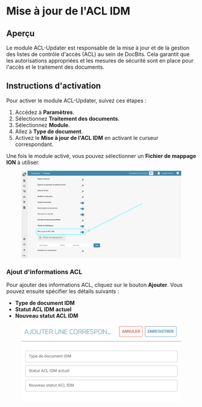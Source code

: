 # Mise à jour de l'ACL IDM

## Aperçu

Le module ACL-Updater est responsable de la mise à jour et de la gestion des listes de contrôle d'accès (ACL) au sein de DocBits. Cela garantit que les autorisations appropriées et les mesures de sécurité sont en place pour l'accès et le traitement des documents.

## Instructions d'activation

Pour activer le module ACL-Updater, suivez ces étapes :

1. Accédez à **Paramètres**.
2. Sélectionnez **Traitement des documents**.
3. Sélectionnez **Module**.
4. Allez à **Type de document**.
5. Activez le **Mise à jour de l'ACL IDM** en activant le curseur correspondant.

Une fois le module activé, vous pouvez sélectionner un **Fichier de mappage ION** à utiliser.

<figure><img src="../../../../.gitbook/assets/IDM-ACL-UPDATER1_fr.png" alt=""><figcaption></figcaption></figure>

### Ajout d'informations ACL

Pour ajouter des informations ACL, cliquez sur le bouton **Ajouter**. Vous pouvez ensuite spécifier les détails suivants :

* **Type de document IDM**
* **Statut ACL IDM actuel**
* **Nouveau statut ACL IDM**

<figure><img src="../../../../.gitbook/assets/IDM-ACL-UPDATER2_fr.png" alt="" width="563"><figcaption></figcaption></figure>
